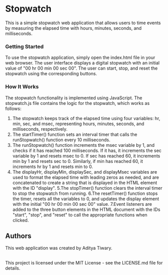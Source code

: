 # Stopwatch

This is a simple stopwatch web application that allows users to time events by measuring the elapsed time with hours, minutes, seconds, and milliseconds.

### Getting Started

To use the stopwatch application, simply open the index.html file in your web browser. The user interface displays a digital stopwatch with an initial value of "00 hr 00 min 00 sec 00". The user can start, stop, and reset the stopwatch using the corresponding buttons.

### How It Works

The stopwatch functionality is implemented using JavaScript. The stopwatch.js file contains the logic for the stopwatch, which works as follows:

1. The stopwatch keeps track of the elapsed time using four variables: hr, min, sec, and msec, representing hours, minutes, seconds, and milliseconds, respectively.
2. The startTimer() function sets an interval timer that calls the runStopwatch() function every 10 milliseconds.
3. The runStopwatch() function increments the msec variable by 1, and checks if it has reached 100 milliseconds. If it has, it increments the sec variable by 1 and resets msec to 0. If sec has reached 60, it increments min by 1 and resets sec to 0. Similarly, if min has reached 60, it increments hr by 1 and resets min to 0.
4. The displayHr, displayMin, displaySec, and displayMsec variables are used to format the elapsed time with leading zeros as needed, and are concatenated to create a string that is displayed in the HTML element with the ID "display".
5.The stopTimer() function clears the interval timer to stop the stopwatch from running.
6.The resetTimer() function stops the timer, resets all the variables to 0, and updates the display element with the initial "00 hr 00 min 00 sec 00" value.
7.Event listeners are added to the three button elements in the HTML document with the IDs "start", "stop", and "reset" to call the appropriate functions when clicked.

## Authors

This web application was created by Aditya Tiwary.

## 

This project is licensed under the MIT License - see the LICENSE.md file for details.
